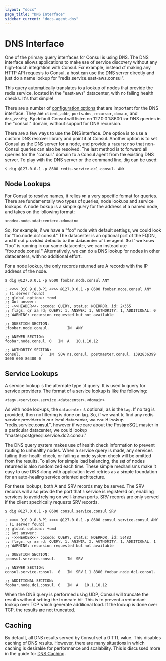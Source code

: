 ```yaml
---
layout: "docs"
page_title: "DNS Interface"
sidebar_current: "docs-agent-dns"
---
```


# DNS Interface

One of the primary query interfaces for Consul is using DNS.
The DNS interface allows applications to make use of service
discovery without any high-touch integration with Consul. For
example, instead of making any HTTP API requests to Consul,
a host can use the DNS server directly and just do a name lookup
for "redis.service.east-aws.consul".

This query automatically translates to a lookup of nodes that
provide the redis service, located in the "east-aws" datacenter,
with no failing health checks. It's that simple!

There are a number of [configuration options](/docs/agent/options.html) that
are important for the DNS interface. They are `client_addr`, `ports.dns`, `recursor`,
`domain`, and `dns_config`. By default Consul will listen on 127.0.0.1:8600 for DNS queries
in the "consul." domain, without support for DNS recursion.

There are a few ways to use the DNS interface. One option is to use a custom
DNS resolver library and point it at Consul. Another option is to set Consul
as the DNS server for a node, and provide a `recursor` so that non-Consul queries
can also be resolved. The last method is to forward all queries for the "consul."
domain to a Consul agent from the existing DNS server. To play with the DNS server
on the command line, dig can be used:

    $ dig @127.0.0.1 -p 8600 redis.service.dc1.consul. ANY

## Node Lookups

For Consul to resolve names, it relies on a very specific format for queries.
There are fundamentally two types of queries, node lookups and service lookups.
A node lookup is a simple query for the address of a named node, and takes on
the following format:

    <node>.node.<datacenter>.<domain>

So, for example, if we have a "foo" node with default settings, we could look for
"foo.node.dc1.consul." The datacenter is an optional part of the FQDN, and if not
provided defaults to the datacenter of the agent. So if we know "foo" is running in our
same datacenter, we can instead use "foo.node.consul." Alternatively, we can do a
DNS lookup for nodes in other datacenters, with no additional effort.

For a node lookup, the only records returned are A records with the IP address of
the node.

    $ dig @127.0.0.1 -p 8600 foobar.node.consul ANY

    ; <<>> DiG 9.8.3-P1 <<>> @127.0.0.1 -p 8600 foobar.node.consul ANY
    ; (1 server found)
    ;; global options: +cmd
    ;; Got answer:
    ;; ->>HEADER<<- opcode: QUERY, status: NOERROR, id: 24355
    ;; flags: qr aa rd; QUERY: 1, ANSWER: 1, AUTHORITY: 1, ADDITIONAL: 0
    ;; WARNING: recursion requested but not available

    ;; QUESTION SECTION:
    ;foobar.node.consul.		IN	ANY

    ;; ANSWER SECTION:
    foobar.node.consul.	0	IN	A	10.1.10.12

    ;; AUTHORITY SECTION:
    consul.			0	IN	SOA	ns.consul. postmaster.consul. 1392836399 3600 600 86400 0


## Service Lookups

A service lookup is the alternate type of query. It is used to query for service
providers. The format of a service lookup is like the following:

    <tag>.<service>.service.<datacenter>.<domain>

As with node lookups, the `datacenter` is optional, as is the `tag`. If no tag is
provided, then no filtering is done on tag. So, if we want to find any redis service
providers in our local datacenter, we could lookup "redis.service.consul.", however
if we care about the PostgreSQL master in a particular datacenter, we could lookup
"master.postgresql.service.dc2.consul."

The DNS query system makes use of health check information to prevent routing
to unhealthy nodes. When a service query is made, any services failing their health
check, or failing a node system check will be omitted from the results. To allow
for simple load balancing, the set of nodes returned is also randomized each time.
These simple mechanisms make it easy to use DNS along with application level retries
as a simple foundation for an auto-healing service oriented architecture.

For these lookups, both A and SRV records may be served. The SRV records will also
provide the port that a service is registered on, enabling services to avoid relying
on well-known ports. SRV records are only served if the client specifically requests
SRV records.

    $ dig @127.0.0.1 -p 8600 consul.service.consul SRV

    ; <<>> DiG 9.8.3-P1 <<>> @127.0.0.1 -p 8600 consul.service.consul ANY
    ; (1 server found)
    ;; global options: +cmd
    ;; Got answer:
    ;; ->>HEADER<<- opcode: QUERY, status: NOERROR, id: 50483
    ;; flags: qr aa rd; QUERY: 1, ANSWER: 3, AUTHORITY: 1, ADDITIONAL: 1
    ;; WARNING: recursion requested but not available

    ;; QUESTION SECTION:
    ;consul.service.consul.		IN	SRV

    ;; ANSWER SECTION:
    consul.service.consul.	0	IN	SRV	1 1 8300 foobar.node.dc1.consul.

    ;; ADDITIONAL SECTION:
    foobar.node.dc1.consul.	0	IN	A	10.1.10.12

When the DNS query is performed using UDP, Consul will truncate the results
without setting the truncate bit. This is to prevent a redundant lookup over
TCP which generate additional load. If the lookup is done over TCP, the results
are not truncated.

## Caching

By default, all DNS results served by Consul set a 0 TTL value. This disables
caching of DNS results. However, there are many situations in which caching is
desirable for performance and scalability. This is discussed more in the guide
for [DNS Caching](/docs/guides/dns-cache.html).

